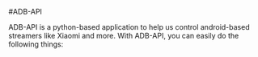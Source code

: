 #ADB-API

ADB-API is a python-based application to help us control android-based streamers like Xiaomi and more.
With ADB-API, you can easily do the following things:
